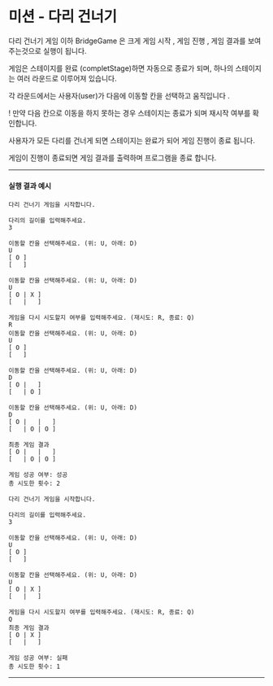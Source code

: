 # 미션 - 다리 건너기

다리 건너기 게임 이하 BridgeGame 은  크게 게임 시작 , 게임 진행 , 게임 결과를 보여 주는것으로 실행이 됩니다.

게임은 스테이지를 완료 (completStage)하면 자동으로 종료가 되며, 하나의 스테이지는 여러 라운드로 이루어져 있습니다.

각 라운드에서는 사용자(user)가 다음에 이동할 칸을 선택하고 움직입니다 .

! 만약 다음 칸으로 이동을 하지 못하는 경우 스테이지는 종료가 되며 재시작 여부를 확인합니다.

사용자가 모든 다리를 건너게 되면 스테이지는 완료가 되어  게임 진행이 종료 됩니다.

게임이 진행이 종료되면 게임 결과를 출력하며 프로그램을 종료 합니다.

---

#### 실행 결과 예시

```
다리 건너기 게임을 시작합니다.

다리의 길이를 입력해주세요.
3

이동할 칸을 선택해주세요. (위: U, 아래: D)
U
[ O ]
[   ]

이동할 칸을 선택해주세요. (위: U, 아래: D)
U
[ O | X ]
[   |   ]

게임을 다시 시도할지 여부를 입력해주세요. (재시도: R, 종료: Q)
R
이동할 칸을 선택해주세요. (위: U, 아래: D)
U
[ O ]
[   ]

이동할 칸을 선택해주세요. (위: U, 아래: D)
D
[ O |   ]
[   | O ]

이동할 칸을 선택해주세요. (위: U, 아래: D)
D
[ O |   |   ]
[   | O | O ]

최종 게임 결과
[ O |   |   ]
[   | O | O ]

게임 성공 여부: 성공
총 시도한 횟수: 2
```

```
다리 건너기 게임을 시작합니다.

다리의 길이를 입력해주세요.
3

이동할 칸을 선택해주세요. (위: U, 아래: D)
U
[ O ]
[   ]

이동할 칸을 선택해주세요. (위: U, 아래: D)
U
[ O | X ]
[   |   ]

게임을 다시 시도할지 여부를 입력해주세요. (재시도: R, 종료: Q)
Q
최종 게임 결과
[ O | X ]
[   |   ]

게임 성공 여부: 실패
총 시도한 횟수: 1
```

---
